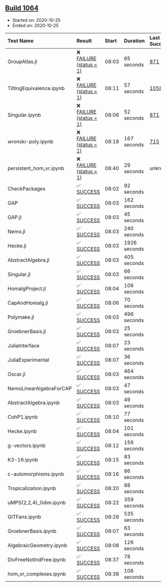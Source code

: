 ## [Build 1064](https://oscarci.mathematik.uni-kl.de/job/oscar-stable/1064/)

* Started on: 2020-10-25
* Ended on: 2020-10-25

| Test Name    | Result | Start | Duration | Last Success | First Failure |
|:-------------|:-------|:------|:---------|:-------------|:--------------|
| GroupAtlas.jl | ❌ [FAILURE (status = 1)](https://oscarci.mathematik.uni-kl.de/job/oscar-stable/1064/artifact/logs/build-1064/GroupAtlas.jl.log) | 08:03 | 65 seconds | [871](https://oscarci.mathematik.uni-kl.de/job/oscar-stable/871/) | [872](https://oscarci.mathematik.uni-kl.de/job/oscar-stable/872/) |
| TiltingEquivalence.ipynb | ❌ [FAILURE (status = 1)](https://oscarci.mathematik.uni-kl.de/job/oscar-stable/1064/artifact/logs/build-1064/TiltingEquivalence.ipynb.log) | 08:11 | 57 seconds | [1058](https://oscarci.mathematik.uni-kl.de/job/oscar-stable/1058/) | [1059](https://oscarci.mathematik.uni-kl.de/job/oscar-stable/1059/) |
| Singular.ipynb | ❌ [FAILURE (status = 1)](https://oscarci.mathematik.uni-kl.de/job/oscar-stable/1064/artifact/logs/build-1064/Singular.ipynb.log) | 08:06 | 52 seconds | [871](https://oscarci.mathematik.uni-kl.de/job/oscar-stable/871/) | [872](https://oscarci.mathematik.uni-kl.de/job/oscar-stable/872/) |
| wronski-poly.ipynb | ❌ [FAILURE (status = 1)](https://oscarci.mathematik.uni-kl.de/job/oscar-stable/1064/artifact/logs/build-1064/wronski-poly.ipynb.log) | 08:18 | 167 seconds | [715](https://oscarci.mathematik.uni-kl.de/job/oscar-stable/715/) | [716](https://oscarci.mathematik.uni-kl.de/job/oscar-stable/716/) |
| persistent_hom_vr.ipynb | ❌ [FAILURE (status = 1)](https://oscarci.mathematik.uni-kl.de/job/oscar-stable/1064/artifact/logs/build-1064/persistent_hom_vr.ipynb.log) | 08:40 | 29 seconds | unknown | unknown |
| CheckPackages | ✅ [SUCCESS](https://oscarci.mathematik.uni-kl.de/job/oscar-stable/1064/artifact/logs/build-1064/CheckPackages.log) | 08:02 | 92 seconds |  |  |
| GAP | ✅ [SUCCESS](https://oscarci.mathematik.uni-kl.de/job/oscar-stable/1064/artifact/logs/build-1064/GAP.log) | 08:03 | 162 seconds |  |  |
| GAP.jl | ✅ [SUCCESS](https://oscarci.mathematik.uni-kl.de/job/oscar-stable/1064/artifact/logs/build-1064/GAP.jl.log) | 08:03 | 45 seconds |  |  |
| Nemo.jl | ✅ [SUCCESS](https://oscarci.mathematik.uni-kl.de/job/oscar-stable/1064/artifact/logs/build-1064/Nemo.jl.log) | 08:03 | 240 seconds |  |  |
| Hecke.jl | ✅ [SUCCESS](https://oscarci.mathematik.uni-kl.de/job/oscar-stable/1064/artifact/logs/build-1064/Hecke.jl.log) | 08:03 | 1926 seconds |  |  |
| AbstractAlgebra.jl | ✅ [SUCCESS](https://oscarci.mathematik.uni-kl.de/job/oscar-stable/1064/artifact/logs/build-1064/AbstractAlgebra.jl.log) | 08:03 | 405 seconds |  |  |
| Singular.jl | ✅ [SUCCESS](https://oscarci.mathematik.uni-kl.de/job/oscar-stable/1064/artifact/logs/build-1064/Singular.jl.log) | 08:03 | 66 seconds |  |  |
| HomalgProject.jl | ✅ [SUCCESS](https://oscarci.mathematik.uni-kl.de/job/oscar-stable/1064/artifact/logs/build-1064/HomalgProject.jl.log) | 08:04 | 106 seconds |  |  |
| CapAndHomalg.jl | ✅ [SUCCESS](https://oscarci.mathematik.uni-kl.de/job/oscar-stable/1064/artifact/logs/build-1064/CapAndHomalg.jl.log) | 08:06 | 70 seconds |  |  |
| Polymake.jl | ✅ [SUCCESS](https://oscarci.mathematik.uni-kl.de/job/oscar-stable/1064/artifact/logs/build-1064/Polymake.jl.log) | 08:03 | 496 seconds |  |  |
| GroebnerBasis.jl | ✅ [SUCCESS](https://oscarci.mathematik.uni-kl.de/job/oscar-stable/1064/artifact/logs/build-1064/GroebnerBasis.jl.log) | 08:03 | 25 seconds |  |  |
| JuliaInterface | ✅ [SUCCESS](https://oscarci.mathematik.uni-kl.de/job/oscar-stable/1064/artifact/logs/build-1064/JuliaInterface.log) | 08:07 | 23 seconds |  |  |
| JuliaExperimental | ✅ [SUCCESS](https://oscarci.mathematik.uni-kl.de/job/oscar-stable/1064/artifact/logs/build-1064/JuliaExperimental.log) | 08:07 | 36 seconds |  |  |
| Oscar.jl | ✅ [SUCCESS](https://oscarci.mathematik.uni-kl.de/job/oscar-stable/1064/artifact/logs/build-1064/Oscar.jl.log) | 08:03 | 464 seconds |  |  |
| NemoLinearAlgebraForCAP | ✅ [SUCCESS](https://oscarci.mathematik.uni-kl.de/job/oscar-stable/1064/artifact/logs/build-1064/NemoLinearAlgebraForCAP.log) | 08:03 | 47 seconds |  |  |
| AbstractAlgebra.ipynb | ✅ [SUCCESS](https://oscarci.mathematik.uni-kl.de/job/oscar-stable/1064/artifact/logs/build-1064/AbstractAlgebra.ipynb.log) | 08:03 | 49 seconds |  |  |
| CohP1.ipynb | ✅ [SUCCESS](https://oscarci.mathematik.uni-kl.de/job/oscar-stable/1064/artifact/logs/build-1064/CohP1.ipynb.log) | 08:10 | 77 seconds |  |  |
| Hecke.ipynb | ✅ [SUCCESS](https://oscarci.mathematik.uni-kl.de/job/oscar-stable/1064/artifact/logs/build-1064/Hecke.ipynb.log) | 08:04 | 101 seconds |  |  |
| g-vectors.ipynb | ✅ [SUCCESS](https://oscarci.mathematik.uni-kl.de/job/oscar-stable/1064/artifact/logs/build-1064/g-vectors.ipynb.log) | 08:12 | 156 seconds |  |  |
| K3-16.ipynb | ✅ [SUCCESS](https://oscarci.mathematik.uni-kl.de/job/oscar-stable/1064/artifact/logs/build-1064/K3-16.ipynb.log) | 08:15 | 83 seconds |  |  |
| c-automorphisms.ipynb | ✅ [SUCCESS](https://oscarci.mathematik.uni-kl.de/job/oscar-stable/1064/artifact/logs/build-1064/c-automorphisms.ipynb.log) | 08:16 | 86 seconds |  |  |
| Tropicalization.ipynb | ✅ [SUCCESS](https://oscarci.mathematik.uni-kl.de/job/oscar-stable/1064/artifact/logs/build-1064/Tropicalization.ipynb.log) | 08:20 | 88 seconds |  |  |
| uMPS(2,2,4)_0dim.ipynb | ✅ [SUCCESS](https://oscarci.mathematik.uni-kl.de/job/oscar-stable/1064/artifact/logs/build-1064/uMPS-2-2-4-_0dim.ipynb.log) | 08:22 | 359 seconds |  |  |
| GITFans.ipynb | ✅ [SUCCESS](https://oscarci.mathematik.uni-kl.de/job/oscar-stable/1064/artifact/logs/build-1064/GITFans.ipynb.log) | 08:28 | 535 seconds |  |  |
| GroebnerBasis.ipynb | ✅ [SUCCESS](https://oscarci.mathematik.uni-kl.de/job/oscar-stable/1064/artifact/logs/build-1064/GroebnerBasis.ipynb.log) | 08:07 | 63 seconds |  |  |
| AlgebraicGeometry.ipynb | ✅ [SUCCESS](https://oscarci.mathematik.uni-kl.de/job/oscar-stable/1064/artifact/logs/build-1064/AlgebraicGeometry.ipynb.log) | 08:08 | 126 seconds |  |  |
| DivFreeNotIndFree.ipynb | ✅ [SUCCESS](https://oscarci.mathematik.uni-kl.de/job/oscar-stable/1064/artifact/logs/build-1064/DivFreeNotIndFree.ipynb.log) | 08:37 | 78 seconds |  |  |
| hom_vr_complexes.ipynb | ✅ [SUCCESS](https://oscarci.mathematik.uni-kl.de/job/oscar-stable/1064/artifact/logs/build-1064/hom_vr_complexes.ipynb.log) | 08:38 | 106 seconds |  |  |
